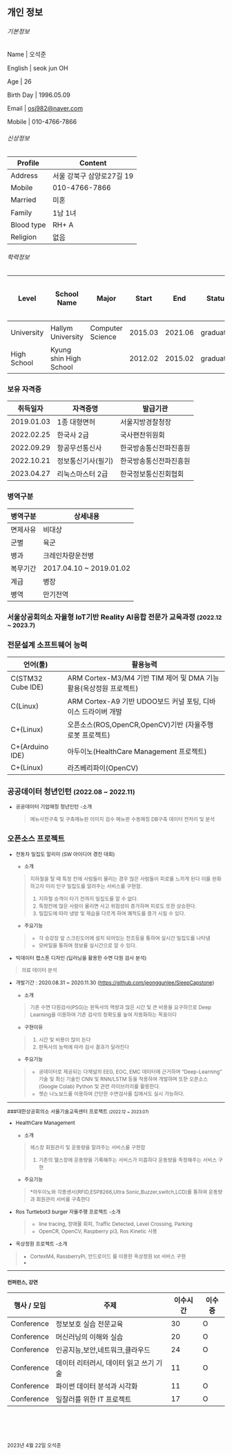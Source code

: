 ## 개인 정보

###### 기본정보  



Name       | 오석준 

English | seok jun OH

Age        | 26

Birth Day  | 1996.05.09

Email      | osj982@naver.com

Mobile     | 010-4766-7866




###### 신상정보

Profile    | Content
-----------|--------------------------------------
Address    | 서울 강북구 삼양로27길 19
Mobile     | 010-4766-7866
Married    | 미혼
Family     | 1남 1녀
Blood type | RH+ A
Religion   | 없음
  
###### 학력정보

Level       | School Name    | Major            | Start   | End     | Status    | 최종학력
------------|----------------|------------------|---------|---------|-----------|--------
University  | Hallym University  | Computer Science | 2015.03 | 2021.06 | graduated | 최종
High School | Kyung shin High School |                  | 2012.02 | 2015.02 | graduated |

### 보유 자격증

취득일자    | 자격증명   | 발급기관 
----------- |-----------|---------------------------
2019.01.03    | 1종 대형면허      | 서울지방경찰청장
2022.02.25    | 한국사 2급        | 국사편찬위원회            
2022.09.29    | 항공무선통신사     | 한국방송통신전파진흥원
2022.10.21    | 정보통신기사(필기) | 한국방송통신전파진흥원
2023.04.27    | 리눅스마스터 2급   | 한국정보통신진회협회




### 병역구분
병역구분   | 상세내용
-----------|--------------------------------------
면제사유    | 비대상
군별        | 육군
병과        | 크레인차량운전병   
복무기간    | 2017.04.10 ~ 2019.01.02
계급        | 병장
병역        | 만기전역


### 서울상공회의소 자율형 IoT기반 Reality AI융합 전문가 교육과정 <small>(2022.12 ~ 2023.7)
전문설계 소프트웨어 능력
----------------------------------------------------------
언어(툴)             |     활용능력
--------------------|-----------------------------------------------------------  
C(STM32 Cube IDE)   |  ARM Cortex-M3/M4 기반 TIM 제어 및 DMA 기능 활용(옥상정원 프로젝트)
C(Linux)            |  ARM Cortex-A9 기반 UDOO보드 커널 포팅, 디바이스 드라이버 개발
C+(Linux)           |  오픈소스(ROS,OpenCR,OpenCV)기반 (자율주행 로봇 프로젝트)
C+(Arduino IDE)     |  아두이노(HealthCare Management 프로젝트) 
C+(Linux)           |  라즈베리파이(OpenCV)

## 공공데이터 청년인턴 <small>(2022.08 ~ 2022.11)</small>
* 공공데이터 기업매칭 청년인턴
  -소개
  > 메뉴사전구축 및 구축메뉴판 이미지 검수
  > 메뉴판 수동매칭
  > DB구축
  > 데이터 전처리 및 분석


## 오픈소스 프로젝트
  
  
* 전동차 밀집도 알리미 (SW 아이디어 경진 대회) 
  - 소개  
  > 지하철을 탈 때 특정 칸에 사람들이 몰리는 경우 많은 사람들이 피로를 느끼게 된다 이를 완화하고자 미리 인구 밀집도를 알려주는 서비스를 구현함.    
  > 1. 지하철 승객이 타기 전까지 밀집도를 알 수 없다.   
  > 2. 특정칸에 많은 사람이 몰리면 사고 위험성이 증가하며 피로도 또한 상승한다.   
  > 3. 밀집도에 따라 냉방 및 제습을 다르게 하여 쾌적도를 증가 시킬 수 있다.  
  
  - 주요기능  
  > * 각 승강장 앞 스크린도어에 설치 되어있는 전조등을 통하여 실시간 밀집도를 나타냄
  > * 모바일을 통하여 정보를 실시간으로 알 수 있다.


* 빅데이터 캡스톤 디자인 (딥러닝을 활용한 수면 다원 검사 분석)
> 의료 데이터 분석
- 개발기간 : 2020.08.31 ~ 2020.11.30
  (https://github.com/jeonggunlee/SleepCapstone)
  - 소개  
  > 기존 수면 다원검사(PSG)는 판독사의 역량과 많은 시간 및 큰 비용을 요구하므로 Deep Learning을 이용하여 기존 검사의 정확도를 높여 자동화하는 목표이다
  - 구현이유
  > 1. 시간 및 비용이 많이 든다   
  > 2. 판독사의 능력에 따라 검사 결과가 달라진다

  
  - 주요기능  
  > * 공데이터로 제공되는 다채널의 EEG, EOC, EMC 데이터에 근거하며 “Deep-Learning” 기술 및 최신 기술인 CNN 및 RNN/LSTM 등을 적용하여 개발하며 또한 오픈소스(Google Colab) Python 및 관련 라이브러리를 활용한다.
  > * 젯슨 나노보드를 이용하여 간단한 수면검사를 집에서도 실시 가능하다.

---------------------------------------------------------------

###대한상공회의소 서울기술교육센터 프로젝트 <small>(2022.12 ~ 2023.07)</small>

* HealthCare Management
  - 소개  
  > 헤스장 회원관리 및 운동량을 알려주는 서비스를 구현함
  > 1. 기존의 헬스장에 운동량을 기록해주는 서비스가 미흡하다 운동량을 측정해주는 서비스 구현
  
  - 주요기능
  > *아두이노와 각종센서(RFID,ESP8266,Ultra Sonic,Buzzer,switch,LCD)를 통하여 운동량과 회원관리 서비를 구축한다 
  
* Ros Turtlebot3 burger 자율주행 프로젝트
  -소개
  > * line tracing, 장애물 회피, Traffic Detected, Level Crossing, Parking
  > * OpenCR, OpenCV, Raspberry pi3, Ros Kinetic 사용
  
 * 옥상정원 프로젝트
  -소개
  > * CortexM4, RassberryPi, 안드로이드 를 이용한 옥상정원 Iot 서비스 구현
  > *  

 
  

----------------------------------------------------------------------

#### 컨퍼런스, 강연
행사 / 모임      |   주제                             | 이수시간 | 이수증
----------------|--------------|--------|----------------------
Conference      | 정보보호 실습 전문교육               | 30      |    O
Conference      | 머신러닝의 이해와 실습               | 20      |    O
Conference      | 인공지능,보안,네트워크,클라우드       | 24      |    O
Conference      | 데이터 리터러시, 데이터 읽고 쓰기 기술| 11      |    O
Conference      | 파이썬 데이터 분석과 시각화           | 11      |   O
Conference      | 일잘러를 위한 IT 프로젝트             | 17      |   O



<br><br>
---


2023년 4월 22일
오석준
